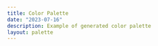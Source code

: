 ```yaml
---
title: Color Palette
date: "2023-07-16"
description: Example of generated color palette
layout: palette
---
```

